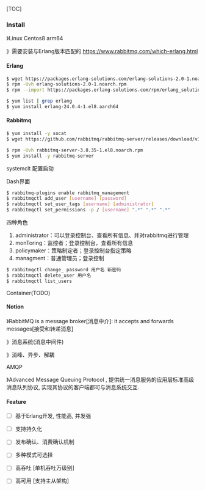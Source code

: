 [TOC]

### Install

》Linux Centos8 arm64

》需要安装与Erlang版本匹配的 https://www.rabbitmq.com/which-erlang.html

#### Erlang

~~~bash
$ wget https://packages.erlang-solutions.com/erlang-solutions-2.0-1.noarch.rpm
$ rpm -Uvh erlang-solutions-2.0-1.noarch.rpm 
$ rpm --import https://packages.erlang-solutions.com/rpm/erlang_solutions.asc

$ yum list | grep erlang
$ yum install erlang-24.0.4-1.el8.aarch64
~~~

#### Rabbitmq

~~~bash
$ yum install -y socat
$ wget https://github.com/rabbitmq/rabbitmq-server/releases/download/v3.8.35/rabbitmq-server-3.8.35-1.el8.noarch.rpm

$ rpm -Uvh rabbitmq-server-3.8.35-1.el8.noarch.rpm 
$ yum install -y rabbitmq-server
~~~

systemclt 配置启动

Dash界面

~~~bash
$ rabbitmq-plugins enable rabbitmq_management
$ rabbitmqctl add_user [username] [password] 
$ rabbitmqctl set_user_tags [username] [administrator]
$ rabbitmqctl set_permissions -p / [username] ".*" ".*" ".*"
~~~

四种角色

1. administrator：可以登录控制台、查看所有信息、并对rabbitmq进行管理
2. monToring：监控者；登录控制台，查看所有信息
3. policymaker：策略制定者；登录控制台指定策略
4. managment：普通管理员；登录控制

~~~bash
$ rabbitmqctl change_ password 用户名 新密码
$ rabbitmqctl delete_user 用户名
$ rabbitmqctl list_users
~~~

Container(TODO)

#### Notion

》RabbitMQ is a message broker[消息中介]: it accepts and forwards messages[接受和转递消息]

》消息系统(消息中间件)

》消峰、异步、解耦

AMQP

》Advanced Message Queuing Protocol , 提供统一消息服务的应用层标准高级消息队列协议, 实现其协议的客户端都可与消息系统交互.

#### Feature

- [ ] 基于Erlang开发, 性能高, 并发强
- [ ] 支持持久化
- [ ] 发布确认、消费确认机制
- [ ] 多种模式可选择
- [ ] 高吞吐 [单机吞吐万级别]
- [ ] 高可用 [支持主从架构]





